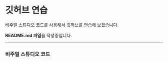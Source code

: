 # 깃허브 연습

비주얼 스튜디오 코드를 사용해서 깃허브를 연습해 보겠습니다.

**README.md 파일**을 작성중입니다.

----------------------------------

### 비주얼 스튜디오 코드